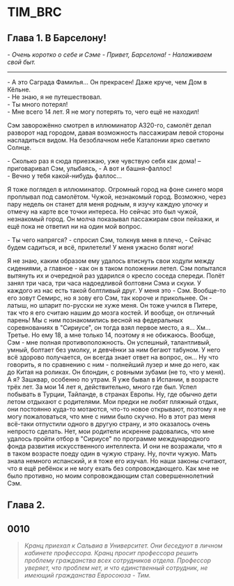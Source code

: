 # TIM_BRC

## Глава 1. В Барселону!
*\- Очень коротко о себе и Сэме \- Привет, Барселона! \- Налаживаем свой быт.*

---

\- А это Саграда Фамилья… Он прекрасен! Даже круче, чем Дом в Кёльне.  
\- Не знаю, я не путешествовал.  
\- Ты много потерял!  
\- Мне всего 14 лет. Я не могу потерять то, чего ещё не находил!

Сэм заворожённо смотрел в иллюминатор A320-го, самолёт делал разворот над городом, давая возможность пассажирам левой стороны насладиться видом. На безоблачном небе Каталонии ярко светило Солнце. 

\- Сколько раз я сюда приезжаю, уже чувствую себя как дома! – приговаривал Сэм, улыбаясь, - А вот и башня-фаллос!  
\- Вечно у тебя какой-нибудь фаллос...

Я тоже поглядел в иллюминатор. Огромный город на фоне синего моря проплывал под самолётом. Чужой, незнакомый город. Возможно, через пару недель он станет для меня родным, я изучу каждую улочку и отмечу на карте все точки интереса. Но сейчас это был чужой, незнакомый город. Он молча показывал пассажирам свои пейзажи, и ещё пока не ответил ни на один мой вопрос.

\- Ты чего напрягся? - спросил Сэм, толкнув меня в плечо, - Сейчас будем садиться, и всё, прилетели! У меня ужасно болят ноги!

Я не знаю, каким образом ему удалось втиснуть свои ходули между сидениями, а главное - как он в таком положении летел. Сэм попытался вытянуть их и очередной раз ударился о кресло соседа спереди. Полёт занял три часа, три часа надоедливой болтовни Сэма и скуки. У каждого из нас есть такой болтливый друг. У меня это - Сэм. Вообще-то его зовут Семирс, но я зову его Сэм, так короче и прикольнее. Он - латыш, но шпарит по-русски не хуже меня. Он тоже учился в Питере, так что я его считаю нашим до мозга костей. И вообще, он отличный парень! Мы с ним познакомились весной на федеральных соревнованиях в "Сириусе", он тогда взял первое место, а я... Хм... Третье. Но ему 18, а мне только 14, поэтому я не обижаюсь. Вообще, Сэм - мне полная противоположность. Он успешный, талантливый, умный, болтает без умолку, и девчёнки за ним бегают табуном. У него всё здорово получается, он всегда знает ответ на вопрос, он... Ну что говорить, я по сравнению с ним - полнейший лузер и мне до него, как до Китая на роликах. Он блондин, с ровными зубами (не то, что у меня). А я? Зашквар, особенно по утрам. 
Я уже бывал в Испании, в возрасте трёх лет. За мои 14 лет я, действительно, много где был. Успел побывать в Турции, Тайланде, в странах Европы. Ну, где обычно дети летом отдыхают с родителями. Мои предки не любят пляжный отдых, они постоянно куда-то мотаются, что-то новое открывают, поэтому я не могу пожаловаться, что мне с ними было скучно. Но в этот раз меня всё-таки отпустили одного в другую страну, и это оказалось очень непросто сделать. Нет, мои родители искренне радовались, что мне удалось пройти отбор в "Сириусе" по программе международного фонда развития искусственного интеллекта. И они не возражали, что я в таком возрасте поеду один в чужую страну. Ну, почти чужую. Мать знала немного испанский, и я тоже его изучал. Но наши законы считают, что я ещё ребёнок и не могу ехать без сопровождающего. Как мне не было противно, но моим сопровождающим стал совершеннолетний Сэм.
 
## Глава 2.

## 0010

>_Кранц приехал к Сальвиа в Университет. Они беседуют 
в личном кабинете профессора. Кранц просит профессора 
решить проблему гражданства всех сотрудников отдела. Профессор
уверяет, что проблем нет, и что единственный сотрудник, не
имеющий гражданства Евросоюза - Тим._


<!--  test -->
